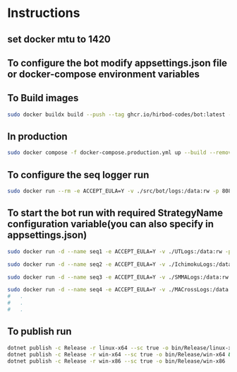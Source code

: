 # Instructions

## set docker mtu to 1420

## To configure the bot modify appsettings.json file or docker-compose environment variables

## To Build images
```bash
sudo docker buildx build --push --tag ghcr.io/hirbod-codes/bot:latest --platform linux/amd64,linux/arm64,linux/arm,darwin/amd64,darwin/arm64,darwin/arm,windows/amd64,windows/arm64,windows/arm -f src/bot/Dockerfile.production .
```

## In production

```bash
sudo docker compose -f docker-compose.production.yml up --build --remove-orphans
```

## To configure the seq logger run

```bash
sudo docker run --rm -e ACCEPT_EULA=Y -v ./src/bot/logs:/data:rw -p 8081:80 datalust/seq:latest
```

## To start the bot run with required StrategyName configuration variable(you can also specify in appsettings.json)

```bash
sudo docker run -d --name seq1 -e ACCEPT_EULA=Y -v ./UTLogs:/data:rw -p 8081:80 --restart unless-stopped datalust/seq && dotnet build src/bot/ -o src/bot/bin/UTStrategy && dotnet src/bot/bin/UTStrategy/bot.dll StrategyName=UT Serilog__WriteTo__1__Args__serverUrl=http://localhost:8081

sudo docker run -d --name seq2 -e ACCEPT_EULA=Y -v ./IchimokuLogs:/data:rw -p 8082:80 --restart unless-stopped datalust/seq && dotnet build src/bot/ -o src/bot/bin/IchimokuStrategy && dotnet src/bot/bin/UTStrategy/bot.dll StrategyName=Ichimoku Serilog__WriteTo__1__Args__serverUrl=http://localhost:8082

sudo docker run -d --name seq3 -e ACCEPT_EULA=Y -v ./SMMALogs:/data:rw -p 8083:80 --restart unless-stopped datalust/seq && dotnet build src/bot/ -o src/bot/bin/SMMAStrategy && dotnet src/bot/bin/UTStrategy/bot.dll StrategyName=SMMA Serilog__WriteTo__1__Args__serverUrl=http://localhost:8083

sudo docker run -d --name seq4 -e ACCEPT_EULA=Y -v ./MACrossLogs:/data:rw -p 8084:80 --restart unless-stopped datalust/seq && dotnet build src/bot/ -o src/bot/bin/MACrossStrategy && dotnet src/bot/bin/UTStrategy/bot.dll StrategyName=MACross Serilog__WriteTo__1__Args__serverUrl=http://localhost:8084
#   .
#   .
#   .
```

## To publish run

```bash
dotnet publish -c Release -r linux-x64 --sc true -o bin/Release/linux-x64 && \
dotnet publish -c Release -r win-x64 --sc true -o bin/Release/win-x64 && \
dotnet publish -c Release -r win-x86 --sc true -o bin/Release/win-x86
```

